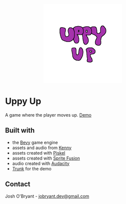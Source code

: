 <p align="center">
  <img src="assets/logo.png" width = 256px hieght = 256px/>
</p>

# Uppy Up
A game where the player moves up. [Demo](https://gitlab.com)

## Built with
* the [Bevy](https://bevyengine.org/) game engine
* assets and audio from [Kenny](https://kenney.nl/assets)
* assets created with [Piskel](https://www.piskelapp.com/)
* assets created with [Sprite Fusion](https://www.spritefusion.com/)
* audio created with [Audacity](https://www.audacityteam.org/)
* [Trunk](https://trunkrs.dev/) for the demo

## Contact
Josh O'Bryant - jobryant.dev@gmail.com